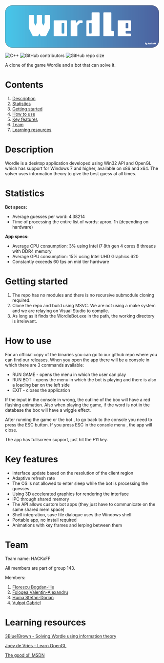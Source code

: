 ![](./Solution%20Items/ReadMe%20Resources/Banner.png)

![C++](https://badgen.net/badge/Code/C++/red?icon=github)
![GitHub contributors](https://img.shields.io/github/contributors/Bogdy555/Wordle)
![GitHub repo size](https://img.shields.io/github/repo-size/Bogdy555/Wordle)


A clone of the game Wordle and a bot that can solve it.

# Contents

1. [Description](#description)
2. [Statistics](#statistics)
3. [Getting started](#gettingstarted)
4. [How to use](#howtouse)
5. [Key features](#keyfeatures)
6. [Team](#team)
7. [Learning resources](#learningresources)

# Description <a name="description"></a>
Wordle is a desktop application developed using Win32 API and OpenGL which has support for Windows 7 and higher, available on x86 and x64. The solver uses information theory to give the best guess at all times.

# Statistics <a name="statistics"></a>

__Bot specs:__

* Average guesses per word: 4.38214
* Time of processing the entire list of words: aprox. 1h (depending on hardware)

__App specs:__

* Average CPU consumption: 3% using Intel i7 8th gen 4 cores 8 threads with DDR4 memory
* Average GPU consumption: 15% using Intel UHD Graphics 620
* Constantly exceeds 60 fps on mid tier hardware



# Getting started <a name="gettingstarted"></a>
1. The repo has no modules and there is no recursive submodule cloning required.
1. Clone the repo and build using MSVC. We are not using a make system and we are relaying on Visual Studio to compile.
1. As long as it finds the WordleBot.exe in the path, the working directory is irrelevant.

# How to use <a name="howtouse"></a>
For an official copy of the binaries you can go to our github repo where you can find our releases.
When you open the app there will be a console in which there are 3 commands available:

* RUN GAME - opens the menu in which the user can play
* RUN BOT  - opens the menu in which the bot is playing and there is also a loading bar on the left side
* EXIT - closes the application

If the input in the console in wrong, the outline of the box will have a red flashing animation. Also when playing the game, if the word is not in the database the box will have a wiggle effect.

After running the game or the bot , to go back to the console you need to press the ESC button. If you press ESC in the console menu , the app will close.

The app has fullscreen support, just hit the F11 key.



# Key features <a name="keyfeatures"></a>
* Interface update based on the resolution of the client region
* Adaptive refresh rate
* The OS is not allowed to enter sleep while the bot is processing the guesses
* Using 3D accelerated graphics for rendering the interface
* IPC through shared memory
* The API allows custom bot apps (they just have to communicate on the same shared mem space)
* Shell integration, save file dialogue uses the Windows shell
* Portable app, no install required
* Animations with key frames and lerping between them

# Team <a name="team"></a>

Team name: HACKxFF

All members are part of group 143.

Members: 

1. [Florescu Bogdan-Ilie](https://github.com/Bogdy555) 
2. [Fologea Valentin-Alexandru](https://github.com/Mex777)
3. [Huma Stefan-Dorian](https://github.com/Steven23X)
4. [Vulpoi Gabriel](https://github.com/GVulpoi)

# Learning resources<a name="learningresources"></a>

[3Blue1Brown - Solving Wordle using information theory](https://www.youtube.com/watch?v=v68zYyaEmEA)

[Joey de Vries - Learn OpenGL](https://learnopengl.com/)

[The good ol' MSDN](https://learn.microsoft.com/en-us/windows/win32/apiindex/windows-api-list)
